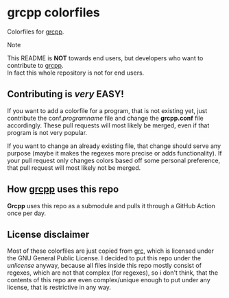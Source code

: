# grcpp colorfiles
Colorfiles for [grcpp](grcpp).

>[!NOTE]
> This README is **NOT** towards end users, but developers who want to contribute to [grcpp](grcpp).</br>
> In fact this whole repository is not for end users.

## Contributing is *very* **EASY**!
If you want to add a colorfile for a program, that is not existing yet, just contribute the conf.*programname* file and change the **grcpp.conf** file accordingly. These pull requests will most likely be merged, even if that program is not very popular.

If you want to change an already existing file, that change should serve any purpose (maybe it makes the regexes more precise or adds functionality). If your pull request only changes colors based off some personal preference, that pull request will most likely not be merged.

## How [grcpp](grcpp) uses this repo
**Grcpp** uses this repo as a submodule and pulls it through a GitHub Action once per day.

## License disclaimer
Most of these colorfiles are just copied from [grc](https://github.com/garabik/grc), which is licensed under the GNU General Public License. I decided to put this repo under the *unlicense* anyway, because all files inside this repo mostly consist of regexes, which are not that complex (for regexes), so i don't think, that the contents of this repo are even complex/unique enough to put under any license, that is restrictive in any way.

[grcpp]: https://github.com/RENoMafex/grcpp
